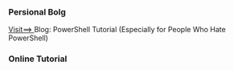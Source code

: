 ### Persional Bolg
<a href="https://simpleprogrammer.com/powershell-tutorial/">Visit==> </a>
Blog: PowerShell Tutorial (Especially for People Who Hate PowerShell)

### Online Tutorial
